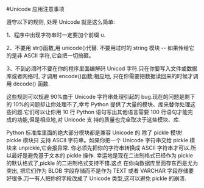 #Unicode 应用注意事项

遵守以下的规则, 处理 Unicode 就是这么简单:

1、程序中出现字符串时一定要加个前缀 u.

2、不要用 str()函数,用 unicode()代替. 不要用过时的 string 模块 -- 如果传给它的是非 ASCII 字符,它会把一切搞砸。

3、不到必须时不要在你的程序里面编解码 Unicod 字符.只在你要写入文件或数据库或者网络时, 才调用 encode()函数;相应地, 只在你需要把数据读回来的时候才调用 decode() 函数.

这些规则可以规避 90%由于 Unicode 字符串处理引起的 bug.现在的问题是剩下的 10%的问题却让你处理不了,幸亏 Python 提供了大量的模块、库来替你处理这些问题.它们可以让你用 10 行 Python 语句写出其他语言需要 100 行语句才能完成的功能,但是相应地,对 Unicode 支 持的质量也完全取决于这些模块、库.

Python 标准库里面的绝大部分模块都是兼容 Unicode 的.除了 pickle 模块! pickle 模块只 支持 ASCII 字符串。如果你把一个 Unicode 字符串交给 pickle 模块来 unpickle,它会报异常. 你必须先把你的字符串转换成 ASCII 字符串才可以.所以最好是避免基于文本的 pickle 操作. 幸运地是现在二进制格式已经作为 pickle 的默认格式了,pickle 的二进制格式支持不错.这点 在你向数据库里面存东西是尤为突出, 把它们作为 BLOB 字段存储而不是作为 TEXT 或者 VARCHAR 字段存储要好很多.万一有人把你的字段改成了 Unicode 类型,这可以避免 pickle 的崩溃.

